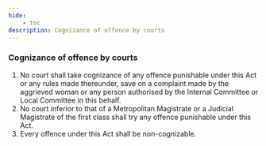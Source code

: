 ```yaml
---
hide:
    - toc
description: Cognizance of offence by courts
---
```


### Cognizance of offence by courts

1. No court shall take cognizance of any offence punishable under this Act or any rules made thereunder, save on a complaint made by the aggrieved woman or any person authorised by the Internal Committee or Local Committee in this behalf.
2. No court inferior to that of a Metropolitan Magistrate or a Judicial Magistrate of the first class shall try any offence punishable under this Act.
3. Every offence under this Act shall be non-cognizable.
